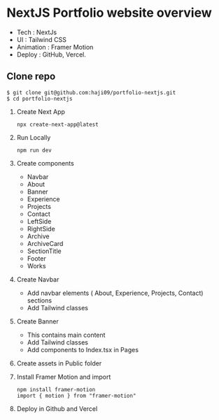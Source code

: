 # NextJS Portfolio website overview
- Tech : NextJs
- UI : Tailwind CSS
- Animation : Framer Motion
- Deploy : GitHub, Vercel.

## Clone repo
  ```
  $ git clone git@github.com:haji09/portfolio-nextjs.git
  $ cd portfolio-nextjs
  ```

1. Create Next App
   ```
   npx create-next-app@latest
   ```
2. Run Locally
   ```
   npm run dev
   ```
3. Create components
   - Navbar
   - About
   - Banner
   - Experience
   - Projects
   - Contact
   - LeftSide
   - RightSide
   - Archive
   - ArchiveCard
   - SectionTitle
   - Footer
   - Works

4. Create Navbar
   - Add navbar elements ( About, Experience, Projects, Contact) sections
   - Add Tailwind classes

5. Create Banner
   - This contains main content
   - Add Tailwind classes
   - Add components to Index.tsx in Pages
 
6. Create assets in Public folder

7. Install Framer Motion and import
   ```
   npm install framer-motion
   import { motion } from "framer-motion"
   ```

8. Deploy in Github and Vercel

